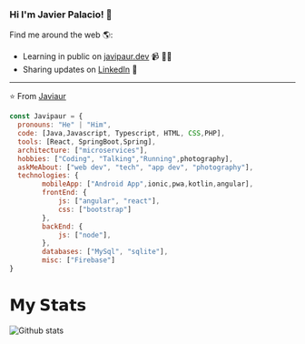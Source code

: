### Hi I'm Javier Palacio! 👋
Find me around the web 🌎:
- Learning in public on <a href="https://www.javierpalacio.es">javipaur.dev</a> 📹 ✍🏾
- Sharing updates on <a href="https://www.linkedin.com/in/javier-p-21587138/">LinkedIn</a> 💼
---
⭐️ From [Javiaur](https://github.com/javipaur)
<!-- TO make screenshot of your code, copy below link:  
https://carbon.now.sh/ -->

```javascript
const Javipaur = {
  pronouns: "He" | "Him",
  code: [Java,Javascript, Typescript, HTML, CSS,PHP],
  tools: [React, SpringBoot,Spring],
  architecture: ["microservices"],
  hobbies: ["Coding", "Talking","Running",photography],
  askMeAbout: ["web dev", "tech", "app dev", "photography"],
  technologies: {
        mobileApp: ["Android App",ionic,pwa,kotlin,angular],
        frontEnd: {
            js: ["angular", "react"],
            css: ["bootstrap"]
        },
        backEnd: {
            js: ["node"],         
        },
        databases: ["MySql", "sqlite"],
        misc: ["Firebase"]
}

```
# 𝗠𝘆 𝗦𝘁𝗮𝘁𝘀
![Github stats](https://github-readme-stats.vercel.app/api?username=javipaur&show_icons=true&hide_border=true)
